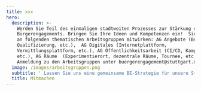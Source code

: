 ```yaml
---
title: xxx
hero:
  description: >-
    Werden Sie Teil des einmaligen stadtweiten Prozesses zur Stärkung des
    Bürgerengagements. Bringen Sie Ihre Ideen und Kompetenzen ein!  Sie können
    an folgenden thematischen Arbeitsgruppen mitwirken: AG Angebote (Beratung,
    Qualifizierung, etc.),  AG Digitales (Internetplattform,
    Vermittlungsplattform, etc.), AG Öffentlichkeitsarbeit (CI/CD, Kampagnen,
    etc.), AG Räume  (Experimentierort, dezentrale Räume, Tournee, etc.).
    Anmeldung zu den Arbeitsgruppen unter buergerengagement@stuttgart.de
  image: /images/arbeitsgruppen.png
  subtitle: ' Lassen Sie uns eine gemeinsame BE-Strategie für unsere Stadt entwickeln.'
  title: Mitmachen
---
```

<ContributePage />
